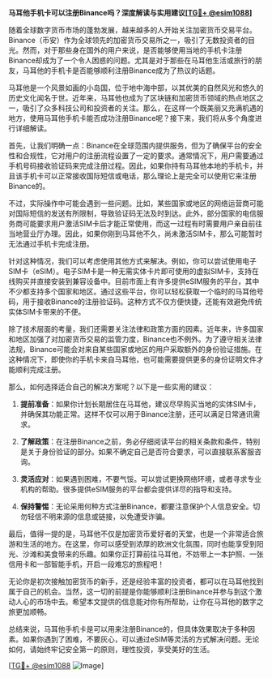 **马耳他手机卡可以注册Binance吗？深度解读与实用建议[[TG💪+ @esim1088](https://t.me/s/esim1088)]**

随着全球数字货币市场的蓬勃发展，越来越多的人开始关注加密货币交易平台。Binance（币安）作为全球领先的加密货币交易所之一，吸引了无数投资者的目光。然而，对于那些身在国外的用户来说，是否能够使用当地的手机卡注册Binance却成为了一个令人困惑的问题。尤其是对于那些在马耳他生活或旅行的朋友，马耳他的手机卡是否能够顺利注册Binance成为了热议的话题。

马耳他是一个风景如画的小岛国，位于地中海中部，以其优美的自然风光和悠久的历史文化闻名于世。近年来，马耳他也成为了区块链和加密货币领域的热点地区之一，吸引了众多科技公司和投资者的关注。那么，在这样一个既美丽又充满机遇的地方，使用马耳他手机卡能否成功注册Binance呢？接下来，我们将从多个角度进行详细解读。

首先，让我们明确一点：Binance在全球范围内提供服务，但为了确保平台的安全性和合规性，它对用户的注册流程设置了一定的要求。通常情况下，用户需要通过手机号码接收验证码来完成注册过程。因此，如果你持有马耳他本地的手机卡，并且该手机卡可以正常接收国际短信或电话，那么理论上是完全可以使用它来注册Binance的。

不过，实际操作中可能会遇到一些问题。比如，某些国家或地区的网络运营商可能对国际短信的发送有所限制，导致验证码无法及时到达。此外，部分国家的电信服务商可能要求用户激活SIM卡后才能正常使用，而这一过程有时需要用户亲自前往当地营业厅办理。因此，如果你刚到马耳他不久，尚未激活SIM卡，那么可能暂时无法通过手机卡完成注册。

针对这种情况，我们可以考虑使用其他方式来解决。例如，你可以尝试使用电子SIM卡（eSIM）。电子SIM卡是一种无需实体卡片即可使用的虚拟SIM卡，支持在线购买并直接安装到兼容设备中。目前市面上有许多提供eSIM服务的平台，其中不少都支持多个国家和地区。通过这些平台，你可以轻松获取一个临时的马耳他号码，用于接收Binance的注册验证码。这种方式不仅方便快捷，还能有效避免传统实体SIM卡带来的不便。

除了技术层面的考量，我们还需要关注法律和政策方面的因素。近年来，许多国家和地区加强了对加密货币交易的监管力度，Binance也不例外。为了遵守相关法律法规，Binance可能会对来自某些国家或地区的用户采取额外的身份验证措施。在这种情况下，即使你的手机卡来自马耳他，也可能需要提供更多的身份证明文件才能顺利完成注册。

那么，如何选择适合自己的解决方案呢？以下是一些实用的建议：

1. **提前准备**：如果你计划长期居住在马耳他，建议尽早购买当地的实体SIM卡，并确保其功能正常。这样不仅可以用于Binance注册，还可以满足日常通讯需求。
   
2. **了解政策**：在注册Binance之前，务必仔细阅读平台的相关条款和条件，特别是关于身份验证的部分。如果不确定自己是否符合要求，可以直接联系客服咨询。

3. **灵活应对**：如果遇到困难，不要气馁。可以尝试更换网络环境，或者寻求专业机构的帮助。很多提供eSIM服务的平台都会提供详尽的指导和支持。

4. **保持警惕**：无论采用何种方式注册Binance，都要注意保护个人信息安全。切勿轻信不明来源的信息或链接，以免遭受诈骗。

最后，值得一提的是，马耳他不仅是加密货币爱好者的天堂，也是一个非常适合旅游和生活的地方。在这里，你可以感受到浓厚的欧洲文化氛围，同时也能享受到阳光、沙滩和美食带来的乐趣。如果你正打算前往马耳他，不妨带上一本护照、一张信用卡和一部智能手机，开启一段难忘的旅程吧！

无论你是初次接触加密货币的新手，还是经验丰富的投资者，都可以在马耳他找到属于自己的机会。当然，这一切的前提是你能够顺利注册Binance并参与到这个激动人心的市场中去。希望本文提供的信息能对你有所帮助，让你在马耳他的数字之旅更加顺畅。

总结来说，马耳他手机卡是可以用来注册Binance的，但具体效果取决于多种因素。如果你遇到了困难，不要灰心，可以通过eSIM等灵活的方式解决问题。无论如何，请始终牢记安全第一的原则，理性投资，享受美好的生活。

[[TG💪+ @esim1088](https://t.me/s/esim1088) ![Image](https://i.postimg.cc/4NQfJmqS/Snipaste-2025-05-13-00-14-12.png)]